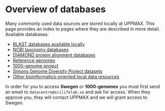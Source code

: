# Overview of databases

Many commonly used data sources are stored locally at UPPMAX. This page provides an index to pages where they are described in more detail.
Available databases:

- [BLAST databases available locally](../databases/blast.md)
- [NCBI taxonomy databases](../databases/ncbi.md)
- [DIAMOND protein alignment databases](../databases/diamond.md)
- [Reference genomes](../databases/reference_genomes.md)
- [1000-genome project](../databases/1000-genome_project.md)
- [Simons Genome Diversity Project datasets](../databases/simons_genome.md)
- [Other bioinformatics-oriented local data resources](../databases/other_local.md)

In order for you to access **Swegen** or **1000-genomes**
you must first send an email to `datacentre@scilifelab.se` and ask for access.
When they approve you, they will contact UPPMAX and we will grant access to Swegen.
